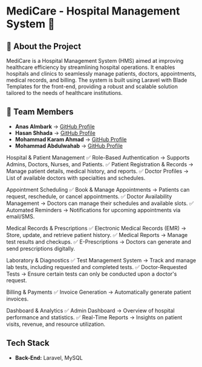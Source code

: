 # MediCare - Hospital Management System 🏥  

## 📌 About the Project  
MediCare is a Hospital Management System (HMS) aimed at improving healthcare efficiency by streamlining hospital operations. It enables hospitals and clinics to seamlessly manage patients, doctors, appointments, medical records, and billing. The system is built using Laravel with Blade Templates for the front-end, providing a robust and scalable solution tailored to the needs of healthcare institutions. 

## 👥 Team Members  
- **Anas Almbark** → [GitHub Profile](https://github.com/Anas-Almbark)  
- **Hasan Shhada** → [GitHub Profile](https://github.com/hasan-sh1)  
- **Mohammad Karam Ahmad** → [GitHub Profile](https://github.com/karammaarouf)  
- **Mohammad Abdulwahab** → [GitHub Profile](https://github.com/mohammadabdalwhab)  

Hospital & Patient Management
✅ Role-Based Authentication → Supports Admins, Doctors, Nurses, and Patients.
✅ Patient Registration & Records → Manage patient details, medical history, and reports.
✅ Doctor Profiles → List of available doctors with specialties and schedules.

Appointment Scheduling
✅ Book & Manage Appointments → Patients can request, reschedule, or cancel appointments.
✅ Doctor Availability Management → Doctors can manage their schedules and available slots.
✅ Automated Reminders → Notifications for upcoming appointments via email/SMS.

Medical Records & Prescriptions
✅ Electronic Medical Records (EMR) → Store, update, and retrieve patient history.
✅ Medical Reports → Manage test results and checkups.
✅ E-Prescriptions → Doctors can generate and send prescriptions digitally.

Laboratory & Diagnostics
✅ Test Management System → Track and manage lab tests, including requested and completed tests.
✅ Doctor-Requested Tests → Ensure certain tests can only be conducted upon a doctor's request.

Billing & Payments
✅ Invoice Generation → Automatically generate patient invoices.

Dashboard & Analytics
✅ Admin Dashboard → Overview of hospital performance and statistics.
✅ Real-Time Reports → Insights on patient visits, revenue, and resource utilization.

## Tech Stack  
- **Back-End:** Laravel, MySQL
